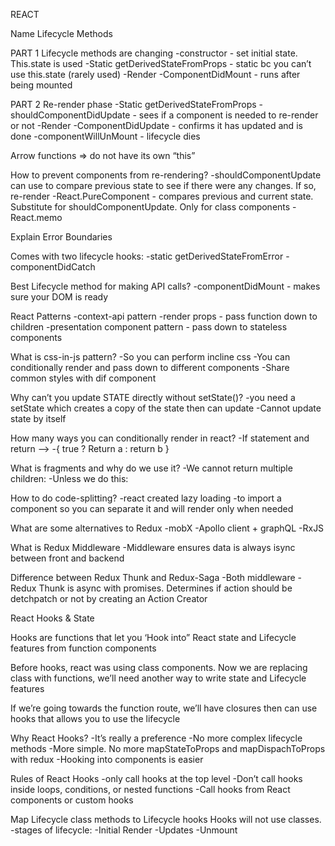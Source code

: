 REACT

Name Lifecycle Methods

PART 1
Lifecycle methods are changing
-constructor - set initial state. This.state is used
-Static getDerivedStateFromProps - static bc you can’t use this.state (rarely used)
-Render
-ComponentDidMount - runs after being mounted

PART 2
Re-render phase
-Static getDerivedStateFromProps
-shouldComponentDidUpdate - sees if a component is needed to re-render or not
-Render
-ComponentDidUpdate - confirms it has updated and is done
-componentWillUnMount - lifecycle dies

Arrow functions => do not have its own “this”

How to prevent components from re-rendering?
-shouldComponentUpdate can use to compare previous state to see if there were any changes. If so, re-render
-React.PureComponent - compares previous and current state. Substitute for shouldComponentUpdate. Only for class components
-React.memo

Explain Error Boundaries
<!-- <ErorrBoundaryComp>
	<MyComponent />
</ErorrBoundaryComp> -->

Comes with two lifecycle hooks:
-static getDerivedStateFromError
-componentDidCatch

Best Lifecycle method for making API calls?
-componentDidMount - makes sure your DOM is ready


React Patterns
-context-api pattern
-render props - pass function down to children
-presentation component pattern - pass down to stateless components

What is css-in-js pattern?
-So you can perform incline css
-You can conditionally render and pass down to different components
-Share common styles with dif component


Why can’t you update STATE directly without setState()?
-you need a setState which creates a copy of the state then can update
-Cannot update state by itself

How many ways you can conditionally render in react?
-If statement and return  -->
-{ true ? Return a : return b }

What is fragments and why do we use it?
-We cannot return multiple children:
    <!-- - render(){ return(  <child A />  <child B />  <child C /> )} -->
-Unless we do this:
    <!-- - render(){ <React.Fragment> return(  <child A />  <child B />  <child C /> </ React.Fragment> )} -->

How to do code-splitting?
-react created lazy loading
-to import a component so you can separate it and will render only when needed

What are some alternatives to Redux
-mobX
-Apollo client + graphQL
-RxJS

What is Redux Middleware
-Middleware ensures data is always isync between front and backend

Difference between Redux Thunk and Redux-Saga
-Both middleware
-Redux Thunk is async with promises. Determines if action should be detchpatch or not by creating an Action Creator

React Hooks & State

Hooks are functions that let you ‘Hook into” React state and Lifecycle features from function components

Before hooks, react was using class components. Now we are replacing class with functions, we’ll need another way to write state and Lifecycle features

If we’re going towards the function route, we’ll have closures then can use hooks that allows you to use the lifecycle

Why React Hooks?
-It’s really a preference
-No more complex lifecycle methods
-More simple. No more mapStateToProps and mapDispachToProps with redux
-Hooking into components is easier


Rules of React Hooks
-only call hooks at the top level
-Don’t call hooks inside loops, conditions, or nested functions
-Call hooks from React components or custom hooks


Map Lifecycle class methods to Lifecycle hooks
Hooks will not use classes.
-stages of lifecycle:
	-Initial Render
	-Updates
	-Unmount

